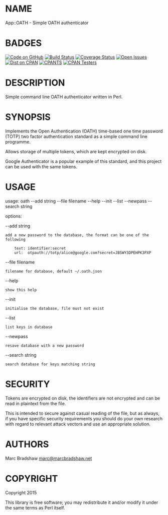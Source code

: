 # NAME

App::OATH -  Simple OATH authenticator

# BADGES

[![Code on GitHub](https://img.shields.io/badge/github-repo-blue.svg)](https://github.com/marcbradshaw/app-oath) [![Build Status](https://travis-ci.org/marcbradshaw/app-oath.svg?branch=master)](https://travis-ci.org/marcbradshaw/app-oath) [![Coverage Status](https://coveralls.io/repos/marcbradshaw/app-oath/badge.svg)](https://coveralls.io/r/marcbradshaw/app-oath) [![Open Issues](https://img.shields.io/github/issues/marcbradshaw/app-oath.svg)](https://github.com/marcbradshaw/app-oath/issues) [![Dist on CPAN](https://img.shields.io/cpan/v/App-OATH.svg)](https://metacpan.org/release/App-OATH) [![CPANTS](https://img.shields.io/badge/cpants-kwalitee-blue.svg)](http://cpants.cpanauthors.org/dist/App-OATH) [![CPAN Testers](https://img.shields.io/badge/CPAN-Testers-blue.svg)](http://www.cpantesters.org/distro/A/App-OATH.html)

# DESCRIPTION

Simple command line OATH authenticator written in Perl.

# SYNOPSIS

Implements the Open Authentication (OATH) time-based one time password (TOTP)
two factor authentication standard as a simple command line programme.

Allows storage of multiple tokens, which are kept encrypted on disk.

Google Authenticator is a popular example of this standard, and this project
can be used with the same tokens.

# USAGE

usage: oath --add string --file filename --help --init --list --newpass --search string 

options:

\--add string

    add a new password to the database, the format can be one of the following

        text: identifier:secret
        url:  otpauth://totp/alice@google.com?secret=JBSWY3DPEHPK3PXP

\--file filename

    filename for database, default ~/.oath.json

\--help

    show this help

\--init

    initialise the database, file must not exist

\--list

    list keys in database

\--newpass

    resave database with a new password

\--search string

    search database for keys matching string

# SECURITY

Tokens are encrypted on disk, the identifiers are not encrypted and can be read in plaintext
from the file.

This is intended to secure against casual reading of the file, but as always, if you have specific security requirements
you should do your own research with regard to relevant attack vectors and use an appropriate solution.

# AUTHORS

Marc Bradshaw <marc@marcbradshaw.net>

# COPYRIGHT

Copyright 2015

This library is free software; you may redistribute it and/or
modify it under the same terms as Perl itself.

